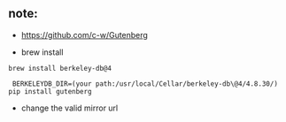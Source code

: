 ## note:
* https://github.com/c-w/Gutenberg

* brew install 
```shell
brew install berkeley-db@4
```
```shell
 BERKELEYDB_DIR=(your path:/usr/local/Cellar/berkeley-db\@4/4.8.30/) pip install gutenberg
 ```

 *  change the valid mirror url
 